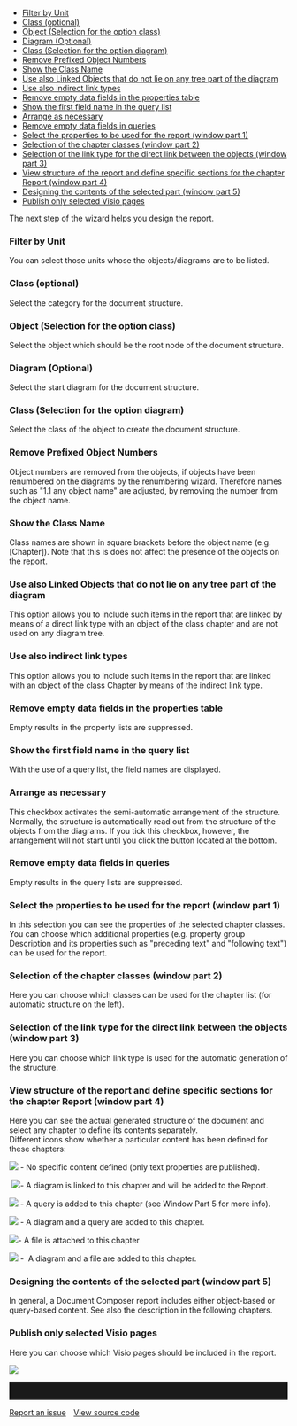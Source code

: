 
-   [Filter by Unit](#filter-by-unit)
-   [Class (optional)](#class-optional)
-   [Object (Selection for the option class)](#object-selection-for-the-option-class)
-   [Diagram (Optional)](#diagram-optional)
-   [Class (Selection for the option diagram)](#class-selection-for-the-option-diagram)
-   [Remove Prefixed Object Numbers](#remove-prefixed-object-numbers)
-   [Show the Class Name](#show-the-class-name)
-   [Use also Linked Objects that do not lie on any tree part of the diagram](#use-also-linked-objects-that-do-not-lie-on-any-tree-part-of-the-diagram)
-   [Use also indirect link types](#use-also-indirect-link-types)
-   [Remove empty data fields in the properties table](#remove-empty-data-fields-in-the-properties-table)
-   [Show the first field name in the query list](#show-the-first-field-name-in-the-query-list)
-   [Arrange as necessary](#arrange-as-necessary)
-   [Remove empty data fields in queries](#remove-empty-data-fields-in-queries)
-   [Select the properties to be used for the report (window part 1)](#select-the-properties-to-be-used-for-the-report-window-part-1)
-   [Selection of the chapter classes (window part 2)](#selection-of-the-chapter-classes-window-part-2)
-   [Selection of the link type for the direct link between the objects
    (window part 3)](#selection-of-the-link-type-for-the-direct-link-between-the-objects-window-part-3)
-   [View structure of the report and define specific sections for the
    chapter Report (window part 4)](#view-structure-of-the-report-and-define-specific-sections-for-the-chapter-report-window-part-4)
-   [Designing the contents of the selected part (window part 5)](#designing-the-contents-of-the-selected-part-window-part-5)
-   [Publish only selected Visio pages](#publish-only-selected-visio-pages)

The next step of the wizard helps you design the report.

### Filter by Unit

You can select those units whose the objects/diagrams are to be listed.

### Class (optional)

Select the category for the document structure.

### Object (Selection for the option class)

Select the object which should be the root node of the document
structure.

### Diagram (Optional)

Select the start diagram for the document structure.

### Class (Selection for the option diagram)

Select the class of the object to create the document structure.

### Remove Prefixed Object Numbers

Object numbers are removed from the objects, if objects have been
renumbered on the diagrams by the renumbering wizard. Therefore names
such as "1.1 any object name" are adjusted, by removing the number from
the object name.

### Show the Class Name

Class names are shown in square brackets before the object name (e.g.
\[Chapter\]). Note that this is does not affect the presence of the
objects on the report.

### Use also Linked Objects that do not lie on any tree part of the diagram

This option allows you to include such items in the report that are
linked by means of a direct link type with an object of the class
chapter and are not used on any diagram tree.

### Use also indirect link types

This option allows you to include such items in the report that are
linked with an object of the class Chapter by means of the indirect link
type.

### Remove empty data fields in the properties table

Empty results in the property lists are suppressed.

### Show the first field name in the query list

With the use of a query list, the field names are displayed.

### Arrange as necessary

This checkbox activates the semi-automatic arrangement of the structure.
Normally, the structure is automatically read out from the structure of
the objects from the diagrams. If you tick this checkbox, however, the
arrangement will not start until you click the button located at the
bottom.

### Remove empty data fields in queries

Empty results in the query lists are suppressed.

### Select the properties to be used for the report (window part 1)

In this selection you can see the properties of the selected chapter
classes. You can choose which additional properties (e.g. property group
Description and its properties such as "preceding text" and "following
text") can be used for the report.

### Selection of the chapter classes (window part 2)

Here you can choose which classes can be used for the chapter list (for
automatic structure on the left).

### Selection of the link type for the direct link between the objects (window part 3)

Here you can choose which link type is used for the automatic generation
of the structure.

### View structure of the report and define specific sections for the chapter Report (window part 4)

Here you can see the actual generated structure of the document and
select any chapter to define its contents separately.  
Different icons show whether a particular content has been defined for
these chapters:

![](//images.ctfassets.net/utx1h0gfm1om/6ayFY23wmQIcqqyouSC4ak/8d39d4dc21ebe48a54e58bc3ae6ec982/329626.png) - No specific content defined (only
text properties are published).

 ![](//images.ctfassets.net/utx1h0gfm1om/5koedrYdossgcymiCAAAam/fa8fe6456b3093420aadfbbe9d1ae62e/329619.png)- A diagram is linked to this chapter
and will be added to the Report.

![](//images.ctfassets.net/utx1h0gfm1om/6gyQklTGBaWIuq80sAmm2q/30242b40b6363608ad6368c20f2e868c/328670.png) - A query is added to this chapter
(see Window Part 5 for more info).

![](//images.ctfassets.net/utx1h0gfm1om/LxcVf6sQ2iymGSymWm4a2/7fe8aeec465f24558915df1cf6f34a16/328668.png) - A diagram and a query are added to
this chapter.

![](//images.ctfassets.net/utx1h0gfm1om/ZtRcWUbXyKCmms8Y4sSOK/3a0a0d77cb73da5f98f7214b358140ed/329612.png)- A file is attached to this chapter

![](//images.ctfassets.net/utx1h0gfm1om/6PjzGrquvC0mAoemOmeiGO/07d05b986611b1c4a700641455b100f0/329606.png) -  A diagram and a file are added to
this chapter.

### Designing the contents of the selected part (window part 5)

In general, a Document Composer report includes either object-based or
query-based content. See also the description in the following chapters.

### Publish only selected Visio pages

Here you can choose which Visio pages should be included in the report.

![](//images.ctfassets.net/utx1h0gfm1om/5CJaWuzdN6UiYGKiwSOci2/084aed46603bee72832792e37d8c0e99/329482.png)

<hr style="padding-top:2rem" />
<a href="https://github.com/process4/docs/issues" target="_blank" class="bgw btn btn-primary btn-lg shadow-sm">Report an issue</a>
<a href="https://github.com/process4/docs" target="_blank" class="bgw btn btn-primary btn-lg shadow-sm" style="margin-left:10px;">View source code</a>
